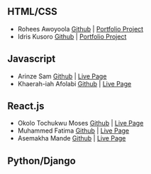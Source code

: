 ## HTML/CSS

* Rohees Awoyoola [Github](https://github.com/Rohees17) | [Portfolio Project](https://rohees17.github.io)
* Idris Kusoro [Github](https://github.com/Harlow07) | [Portfolio Project](https://harlow07.github.io/)

## Javascript

* Arinze Sam [Github](https://github.com/Samuel-code00) | [Live Page](https://samuel-code00.github.io/randomprofile/)
* Khaerah-iah Afolabi [Github](https://github.com/khaerah) | [Live Page](https://khaerah.github.io/sm-profile/)

## React.js

* Okolo Tochukwu Moses [Github](https://github.com/Okosisione/first-app-React-js) | [Live Page](https://appolly-green.vercel.app/)
* Muhammed Fatima [Github](https://github.com/Teemah36/routing) | [Live Page](https://routing-atlas.vercel.app/)
* Asemakha Mande [Github](https://github.com/asemakahamande/first-app) | [Live Page](https://first-app-umber-delta.vercel.app/)

## Python/Django
